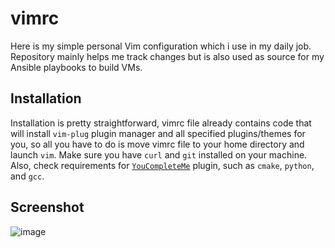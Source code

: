 # vimrc

Here is my simple personal Vim configuration which i use in my daily job. Repository mainly helps me track changes but is also used as source for my Ansible playbooks to build VMs. 

## Installation

Installation is pretty straightforward, vimrc file already contains code that will install `vim-plug` plugin manager and all specified plugins/themes for you, so all you have to do is move vimrc file to your home directory and launch `vim`. Make sure you have `curl` and `git` installed on your machine. Also, check requirements for [`YouCompleteMe`](https://github.com/ycm-core/YouCompleteMe) plugin, such as `cmake`, `python`, and `gcc`.

## Screenshot
![image](https://user-images.githubusercontent.com/86607609/200134626-7919ae80-98a7-4b62-97c9-4e1716487978.png)

